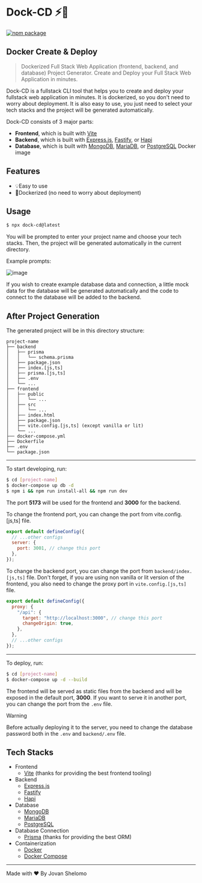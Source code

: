 # **Dock-CD ⚡🐋**

<a href="https://npmjs.com/package/dock-cd"><img src="https://img.shields.io/npm/v/dock-cd.svg" alt="npm package"></a>

## **Docker Create & Deploy**

> Dockerized Full Stack Web Application (frontend, backend, and database) Project Generator. Create and Deploy your Full Stack Web Application in minutes.

Dock-CD is a fullstack CLI tool that helps you to create and deploy your fullstack web application in minutes. It is dockerized, so you don't need to worry about deployment. It is also easy to use, you just need to select your tech stacks and the project will be generated automatically.

Dock-CD consists of 3 major parts:

- **Frontend**, which is built with [Vite](https://vitejs.dev/)
- **Backend**, which is built with [Express.js](https://expressjs.com/), [Fastify](https://fastify.dev/), or [Hapi](https://hapi.dev/)
- **Database**, which is built with [MongoDB](https://www.mongodb.com/), [MariaDB](https://mariadb.org/), or [PostgreSQL](https://www.postgresql.org/) Docker image

## Features

- 💡Easy to use
- 🐋Dockerized (no need to worry about deployment)

## Usage

```bash
$ npx dock-cd@latest
```

You will be prompted to enter your project name and choose your tech stacks. Then, the project will be generated automatically in the current directory.

Example prompts:

![image](https://github.com/jovanshelomo/dock-cd/assets/15062364/e0a8d9ff-830f-4c82-83c0-b124d7b57e2a)

If you wish to create example database data and connection, a little mock data for the database will be generated automatically and the code to connect to the database will be added to the backend.

## After Project Generation

The generated project will be in this directory structure:

```
project-name
├── backend
│   ├── prisma
│   │   └── schema.prisma
│   ├── package.json
│   ├── index.[js,ts]
│   ├── prisma.[js,ts]
│   ├── .env
│   └── ...
├── frontend
│   ├── public
│   │   └── ...
│   ├── src
│   │   └── ...
│   ├── index.html
│   ├── package.json
│   ├── vite.config.[js,ts] (except vanilla or lit)
│   └── ...
├── docker-compose.yml
├── Dockerfile
├── .env
└── package.json
```

---

To start developing, run:

```bash
$ cd [project-name]
$ docker-compose up db -d
$ npm i && npm run install-all && npm run dev
```

The port **5173** will be used for the frontend and **3000** for the backend.

To change the frontend port, you can change the port from vite.config.[js,ts] file.

```javascript
export default defineConfig({
  // ...other configs
  server: {
    port: 3001, // change this port
  },
});
```

To change the backend port, you can change the port from `backend/index.[js,ts]` file. Don't forget, if you are using non vanilla or lit version of the frontend, you also need to change the proxy port in `vite.config.[js,ts]` file.

```javascript
export default defineConfig({
  proxy: {
    "/api": {
      target: "http://localhost:3000", // change this port
      changeOrigin: true,
    },
  },
  // ...other configs
});
```

---

To deploy, run:

```bash
$ cd [project-name]
$ docker-compose up -d --build
```

The frontend will be served as static files from the backend and will be exposed in the default port, **3000**. If you want to serve it in another port, you can change the port from the `.env` file.

> [!WARNING]
> Before actually deploying it to the server, you need to change the database password both in the `.env` and `backend/.env` file.

## Tech Stacks

- Frontend
  - [Vite](https://vitejs.dev/) (thanks for providing the best frontend tooling)
- Backend
  - [Express.js](https://expressjs.com/)
  - [Fastify](https://fastify.dev/)
  - [Hapi](https://hapi.dev/)
- Database
  - [MongoDB](https://www.mongodb.com/)
  - [MariaDB](https://mariadb.org/)
  - [PostgreSQL](https://www.postgresql.org/)
- Database Connection
  - [Prisma](https://www.prisma.io/) (thanks for providing the best ORM)
- Containerization
  - [Docker](https://www.docker.com/)
  - [Docker Compose](https://docs.docker.com/compose/)

---

Made with ♥️ By Jovan Shelomo
